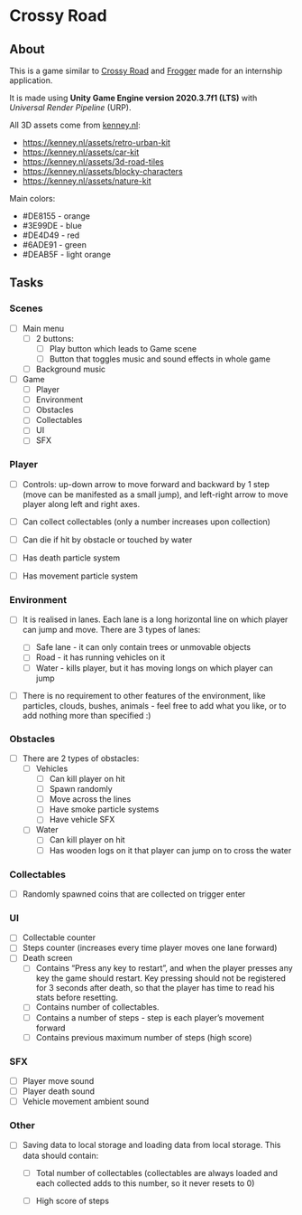 # Crossy Road

## About
This is a game similar to [Crossy Road](https://play.google.com/store/apps/details?id=com.yodo1.crossyroad&hl=en&gl=US) and [Frogger](https://en.wikipedia.org/wiki/Frogger) made for an internship application.

It is made using **Unity Game Engine version 2020.3.7f1 (LTS)** with *Universal Render Pipeline* (URP).

All 3D assets come from [kenney.nl](https://kenney.nl/):
- https://kenney.nl/assets/retro-urban-kit
- https://kenney.nl/assets/car-kit
- https://kenney.nl/assets/3d-road-tiles
- https://kenney.nl/assets/blocky-characters
- https://kenney.nl/assets/nature-kit

Main colors:
- #DE8155 - orange
- #3E99DE - blue 
- #DE4D49 - red
- #6ADE91 - green
- #DEAB5F - light orange


## Tasks

### Scenes
- [ ] Main menu 
  - [ ] 2 buttons:
    - [ ] Play button which leads to Game scene
    - [ ] Button that toggles music and sound effects in whole game
  - [ ] Background music
- [ ] Game
  - [ ] Player
  - [ ] Environment
  - [ ] Obstacles
  - [ ] Collectables
  - [ ] UI
  - [ ] SFX

### Player
- [ ] Controls: up-down arrow to move forward and backward by 1 step (move can be manifested as a small jump), and left-right arrow to move player along left and right axes.
- [ ] Can collect collectables (only a number increases upon collection)
- [ ] Can die if hit by obstacle or touched by water
- [ ] Has death particle system
- [ ] Has movement particle system


### Environment
- [ ] It is realised in lanes. Each lane is a long horizontal line on which player can jump and move. There are 3 types of lanes: 
  - [ ] Safe lane - it can only contain trees or unmovable objects
  - [ ] Road - it has running vehicles on it
  - [ ] Water - kills player, but it has moving longs on which player can jump
- [ ] There is no requirement to other features of the environment, like particles, clouds, bushes, animals - feel free to add what you like, or to add nothing more than specified :)


### Obstacles
- [ ] There are 2 types of obstacles:
  - [ ] Vehicles 
    - [ ] Can kill player on hit
    - [ ] Spawn randomly
    - [ ] Move across the lines
    - [ ] Have smoke particle systems
    - [ ] Have vehicle SFX
  - [ ] Water 
    - [ ] Can kill player on hit
    - [ ] Has wooden logs on it that player can jump on to cross the water

### Collectables
- [ ] Randomly spawned coins that are collected on trigger enter

### UI
- [ ] Collectable counter 
- [ ] Steps counter (increases every time player moves one lane forward) 
- [ ] Death screen
  - [ ] Contains “Press any key to restart”, and when the player presses any key the game should restart. Key pressing should not be registered for 3 seconds after death, so that the player has time to read his stats before resetting.
  - [ ] Contains number of collectables.
  - [ ] Contains a number of steps - step is each player’s movement forward
  - [ ] Contains previous maximum number of steps (high score)

### SFX
- [ ] Player move sound
- [ ] Player death sound 
- [ ] Vehicle movement ambient sound

### Other
- [ ] Saving data to local storage and loading data from local storage. This data should contain: 
  - [ ] Total number of collectables (collectables are always loaded and each collected adds to this number, so it never resets to 0)
  - [ ] High score of steps

